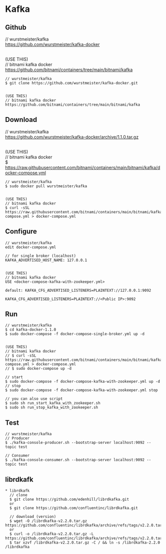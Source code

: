 
# Kafka


## Github

// wurstmeister/kafka <br>
https://github.com/wurstmeister/kafka-docker <br> <br>

(USE THIS) <br>
// bitnami kafka docker <br>
https://github.com/bitnami/containers/tree/main/bitnami/kafka <br>

```
// wurstmeister/kafka
$ git clone https://github.com/wurstmeister/kafka-docker.git


(USE THIS)
// bitnami kafka docker
https://github.com/bitnami/containers/tree/main/bitnami/kafka
```


## Download

// wurstmeister/kafka <br>
https://github.com/wurstmeister/kafka-docker/archive/1.1.0.tar.gz <br> <br>

(USE THIS) <br>
// bitnami kafka docker <br>
$ https://raw.githubusercontent.com/bitnami/containers/main/bitnami/kafka/docker-compose.yml <br>

```
// wurstmeister/kafka
$ sudo docker pull wurstmeister/kafka


(USE THIS)
// bitnami kafka docker
$ curl -sSL https://raw.githubusercontent.com/bitnami/containers/main/bitnami/kafka/docker-compose.yml > docker-compose.yml
```


## Configure

```
// wurstmeister/kafka
edit docker-compose.yml

// for single broker (localhost)
KAFKA_ADVERTISED_HOST_NAME: 127.0.0.1


(USE THIS)
// bitnami kafka docker
USE <docker-compose-kafka-with-zookeeper.yml>

default: KAFKA_CFG_ADVERTISED_LISTENERS=PLAINTEXT://127.0.0.1:9092

KAFKA_CFG_ADVERTISED_LISTENERS=PLAINTEXT://<Public IP>:9092
```


## Run

```
// wurstmeister/kafka
$ cd kafka-docker-1.1.0
$ sudo docker-compose -f docker-compose-single-broker.yml up -d


(USE THIS)
// bitnami kafka docker
// $ curl -sSL https://raw.githubusercontent.com/bitnami/containers/main/bitnami/kafka/docker-compose.yml > docker-compose.yml
// $ sudo docker-compose up -d

// start
$ sudo docker-compose -f docker-compose-kafka-with-zookeeper.yml up -d
// stop
$ sudo docker-compose -f docker-compose-kafka-with-zookeeper.yml stop

// you can also use script
$ sudo sh run_start_kafka_with_zookeeper.sh
$ sudo sh run_stop_kafka_with_zookeeper.sh
```


## Test

```
// wurstmeister/kafka
// Producer
$ ./kafka-console-producer.sh --bootstrap-server localhost:9092 --topic test

// Consumer
$ ./kafka-console-consumer.sh --bootstrap-server localhost:9092 --topic test
```


## librdkafk
```
* librdkafk
  // clone
  $ git clone https://github.com/edenhill/librdkafka.git
  or
  $ git clone https://github.com/confluentinc/librdkafka.git

  // download (version)
  $ wget -O /librdkafka-v2.2.0.tar.gz https://github.com/confluentinc/librdkafka/archive/refs/tags/v2.2.0.tar.gz
  or
  $ curl -o /librdkafka-v2.2.0.tar.gz -L https://github.com/confluentinc/librdkafka/archive/refs/tags/v2.2.0.tar.gz
  $ tar xzvf /librdkafka-v2.2.0.tar.gz -C / && ln -s /librdkafka-2.2.0 /librdkafka
```



